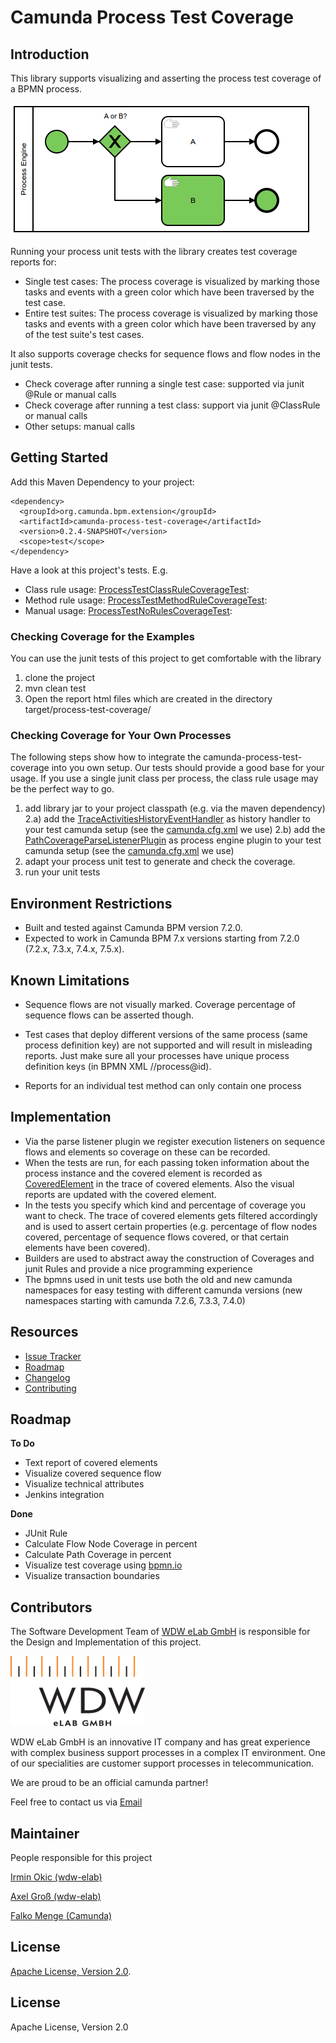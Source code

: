 # Camunda Process Test Coverage

## Introduction
This library supports visualizing and asserting the process test coverage of a BPMN process.

![Screenshot](screenshot.png)

Running your process unit tests with the library creates test coverage reports for:

* Single test cases: The process coverage is visualized by marking those tasks and events with a green color which have been traversed by the test case.
* Entire test suites: The process coverage is visualized by marking those tasks and events with a green color which have been traversed by any of the test suite's test cases.

It also supports coverage checks for sequence flows and flow nodes in the junit tests. 
* Check coverage after running a single test case: supported via junit @Rule or manual calls  
* Check coverage after running a test class: support via junit @ClassRule or manual calls
* Other setups:  manual calls

## Getting Started

Add this Maven Dependency to your project:

```
<dependency>
  <groupId>org.camunda.bpm.extension</groupId>
  <artifactId>camunda-process-test-coverage</artifactId>
  <version>0.2.4-SNAPSHOT</version>
  <scope>test</scope>
</dependency>
```

Have a look at this project's tests. E.g.
- Class rule usage: [ProcessTestClassRuleCoverageTest](src/test/java/org/camunda/bpm/extension/process_test_coverage/ProcessTestClassRuleCoverageTest.java):
- Method rule usage: [ProcessTestMethodRuleCoverageTest](src/test/java/org/camunda/bpm/extension/process_test_coverage/ProcessTestMethodRuleCoverageTest.java):
- Manual usage: [ProcessTestNoRulesCoverageTest](src/test/java/org/camunda/bpm/extension/process_test_coverage/ProcessTestNoRulesCoverageTest.java):

### Checking Coverage for the Examples
You can use the junit tests of this project to get comfortable with the library

1. clone the project
2. mvn clean test
3. Open the report html files which are created in the directory target/process-test-coverage/

### Checking Coverage for Your Own Processes
The following steps show how to integrate the camunda-process-test-coverage into you own setup. Our tests should provide a good base for your usage. If you use a single junit class per process, the class rule usage may be the perfect way to go.

1.   add library jar to your project classpath (e.g. via the maven dependency)
2.a) add the [TraceActivitiesHistoryEventHandler](src/main/java/org/camunda/bpm/extension/process_test_coverage/TraceActivitiesHistoryEventHandler.java) as history handler to your test camunda setup (see the [camunda.cfg.xml](src/test/resources/camunda.cfg.xml) we use)
2.b) add the [PathCoverageParseListenerPlugin](src/main/java/org/camunda/bpm/extension/process_test_coverage/PathCoverageParseListenerPlugin.java) as process engine plugin to your test camunda setup (see the [camunda.cfg.xml](src/test/resources/camunda.cfg.xml) we use)
3.   adapt your process unit test to generate and check the coverage.
4.   run your unit tests

## Environment Restrictions
* Built and tested against Camunda BPM version 7.2.0.
* Expected to work in Camunda BPM 7.x versions starting from 7.2.0 (7.2.x, 7.3.x, 7.4.x, 7.5.x).

## Known Limitations
* Sequence flows are not visually marked. Coverage percentage of sequence flows can be asserted though.
* Test cases that deploy different versions of the same process (same process definition key) are not supported and will result in misleading reports. Just make sure all your processes have unique process definition keys (in BPMN XML //process@id).

* Reports for an individual test method can only contain one process

## Implementation
- Via the parse listener plugin we register execution listeners on sequence flows and elements so coverage on these can be recorded.
- When the tests are run, for each passing token information about the process instance and the covered element is recorded as [CoveredElement](src/main/java/org/camunda/bpm/extension/process_test_coverage/trace/CoveredElement.java) in the trace of covered elements. Also the visual reports are updated with the covered element.
- In the tests you specify which kind and percentage of coverage you want to check. The trace of covered elements gets filtered accordingly and is used to assert certain properties (e.g. percentage of flow nodes covered, percentage of sequence flows covered, or that certain elements have been covered). 
- Builders are used to abstract away the construction of Coverages and junit Rules and provide a nice programming experience
- The bpmns used in unit tests use both the old and new camunda namespaces for easy testing with different camunda versions (new namespaces starting with camunda 7.2.6, 7.3.3, 7.4.0)

## Resources
* [Issue Tracker](https://github.com/camunda/camunda-process-test-coverage/issues)
* [Roadmap](#roadmap)
* [Changelog](https://github.com/camunda/camunda-process-test-coverage/commits/master)
* [Contributing](CONTRIBUTE.md)


## Roadmap

**To Do**

- Text report of covered elements 
- Visualize covered sequence flow
- Visualize technical attributes
- Jenkins integration

**Done**

- JUnit Rule
- Calculate Flow Node Coverage in percent
- Calculate Path Coverage in percent
- Visualize test coverage using [bpmn.io](http://bpmn.io)
- Visualize transaction boundaries

## Contributors
The Software Development Team of [WDW eLab GmbH](http://www.wdw-elab.de) is responsible for the Design and Implementation of this project.

![Screenshot](elab_logo.png)

WDW eLab GmbH is an innovative IT company and has great experience with complex business support processes in a complex IT environment. One of our specialities are customer support processes in telecommunication. 

We are proud to be an official camunda partner!

Feel free to contact us via [Email](mailto:kontakt@wdw-elab.de)

## Maintainer

People responsible for this project

[Irmin Okic (wdw-elab)](https://github.com/zOrbas)

[Axel Groß (wdw-elab)](https://github.com/phax1)

[Falko Menge (Camunda)](https://github.com/falko)

## License
[Apache License, Version 2.0](http://www.apache.org/licenses/LICENSE-2.0).


## License

Apache License, Version 2.0


